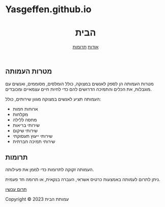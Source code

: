 # Yasgeffen.github.io
<!DOCTYPE html>
<html lang="he">
<head>
  <meta charset="UTF-8">
  <title>הבית - עמותת חסד לעזרה להומלסים בתל אביב</title>
  <link rel="stylesheet" href="style.css">
</head>
<body>
  <header>
    <h1 class="logo">הבית</h1>
    <nav>
      <a href="#">אודות</a>
      <a href="#">תרומות</a>
    </nav>
  </header>
  <main>
    <section id="about">
      <h2 class="section-title">מטרות העמותה</h2>
      <p>
        מטרות העמותה הן לספק לאנשים במצוקה, כולל הומלסים, מסוממים, ואנשים עם מוגבלות, את הכלים והתמיכה הדרושים להם כדי לחיות חיים עצמאיים ומכובדים.
      </p>
      <p>
        העמותה תציע לאנשים במצוקה מגוון שירותים, כולל:
        <ul class="services">
          <li>ארוחות חמות</li>
          <li>מקלחות</li>
          <li>מחסה ללילה</li>
          <li>שירותי בריאות</li>
          <li>שירותי שיקום</li>
          <li>שירותי ייעוץ תעסוקתי</li>
          <li>שירותי תמיכה חברתית</li>
        </ul>
      </p>
    </section>
    <section id="donate">
      <h2 class="section-title">תרומות</h2>
      <p>
        העמותה זקוקה לתרומות כדי לממן את פעילותה.
      </p>
      <p>
        ניתן לתרום לעמותה באמצעות כרטיס אשראי, העברה בנקאית, או תרומה חד פעמית.
      </p>
      <a href="#">תרום עכשיו</a>
    </section>
  </main>
  <footer>
    <p>Copyright &copy; 2023 עמותת הבית</p>
  </footer>
</body>
</html>
